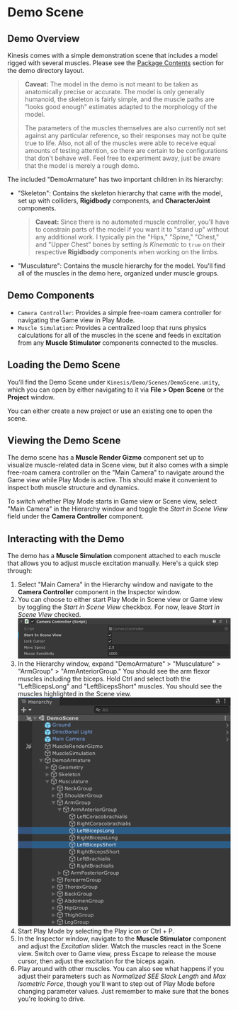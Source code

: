 # Demo Scene

## Demo Overview

Kinesis comes with a simple demonstration scene that includes a model rigged with several muscles. Please see the [Package Contents](01-basics.md#package-contents) section for the demo directory layout.

> **Caveat:** The model in the demo is not meant to be taken as anatomically precise or accurate. The model is only generally humanoid, the skeleton is fairly simple, and the muscle paths are "looks good enough" estimates adapted to the morphology of the model.
>
> The parameters of the muscles themselves are also currently not set against any particular reference, so their responses may not be quite true to life. Also, not all of the muscles were able to receive equal amounts of testing attention, so there are certain to be configurations that don't behave well. Feel free to experiment away, just be aware that the model is merely a rough demo.

The included "DemoArmature" has two important children in its hierarchy:

- "Skeleton": Contains the skeleton hierarchy that came with the model, set up with colliders, **Rigidbody** components, and **CharacterJoint** components.
  > **Caveat:** Since there is no automated muscle controller, you'll have to constrain parts of the model if you want it to "stand up" without any additional work. I typically pin the "Hips," "Spine," "Chest," and "Upper Chest" bones by setting *Is Kinematic* to `true` on their respective **Rigidbody** components when working on the limbs.
- "Musculature": Contains the muscle hierarchy for the model. You'll find all of the muscles in the demo here, organized under muscle groups.

## Demo Components

- `Camera Controller`: Provides a simple free-roam camera controller for navigating the Game view in Play Mode.
- `Muscle Simulation`: Provides a centralized loop that runs physics calculations for all of the muscles in the scene and feeds in excitation from any **Muscle Stimulator** components connected to the muscles.

## Loading the Demo Scene

You'll find the Demo Scene under `Kinesis/Demo/Scenes/DemoScene.unity`, which you can open by either navigating to it via **File > Open Scene** or the **Project** window.

You can either create a new project or use an existing one to open the scene.

## Viewing the Demo Scene

The demo scene has a **Muscle Render Gizmo** component set up to visualize muscle-related data in Scene view, but it also comes with a simple free-roam camera controller on the "Main Camera" to navigate around the Game view while Play Mode is active. This should make it convenient to inspect both muscle structure and dynamics.

To switch whether Play Mode starts in Game view or Scene view, select "Main Camera" in the Hierarchy window and toggle the *Start in Scene View* field under the **Camera Controller** component.

## Interacting with the Demo

The demo has a **Muscle Simulation** component attached to each muscle that allows you to adjust muscle excitation manually. Here's a quick step through:

1. Select "Main Camera" in the Hierarchy window and navigate to the **Camera Controller** component in the Inspector window.
2. You can choose to either start Play Mode in Scene view or Game view by toggling the *Start in Scene View* checkbox. For now, leave *Start in Scene View* checked.
  ![Screenshot of Camera Controller component editor with Start in Scene View checked](images/demo-start-in-scene-view.png)
3. In the Hierarchy window, expand "DemoArmature" > "Musculature" > "ArmGroup" > "ArmAnteriorGroup." You should see the arm flexor muscles including the biceps. Hold Ctrl and select both the "LeftBicepsLong" and "LeftBicepsShort" muscles. You should see the muscles highlighted in the Scene view.
  ![Screenshot of biceps selected in Hierarchy window](images/demo-biceps-selected.png)
4. Start Play Mode by selecting the Play icon or Ctrl + P.
5. In the Inspector window, navigate to the **Muscle Stimulator** component and adjust the *Excitation* slider. Watch the muscles react in the Scene view. Switch over to Game view, press Escape to release the mouse cursor, then adjust the excitation for the biceps again.
6. Play around with other muscles. You can also see what happens if you adjust their parameters such as *Normalized SEE Slack Length* and *Max Isometric Force*, though you'll want to step out of Play Mode before changing parameter values. Just remember to make sure that the bones you're looking to drive.
